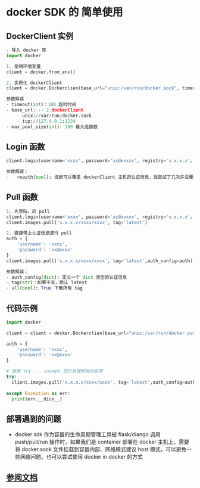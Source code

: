 # docker SDK 的 简单使用

## DockerClient 实例

```python
- 导入 docker 库
import docker

1. 使用环境变量
client = docker.from_env()

2. 实例化 dockerClient
client = docker.Dockerclien(base_url="unix:/var/run/docker.sock", timeout=180, max_pool_size=200)

参数解读
- timeout(int)：180 超时时间
- base_url: -- 2.dockerClient
	- unix://var/run/docker.sock 
	- tcp://127.0.0.1:1234
- max_pool_size(int): 180 最大连接数

```

## Login 函数

```python
client.login(username='xxxx', password='xx@xxxxx', registry='x.x.x.x'， reauth=True)

参数解读：
-	reauth(bool): 说是可以覆盖 dockerClient 主机的认证信息，我尝试了几次并没覆盖
```

## Pull 函数

```python
1. 先登陆，后 pull
client.login(username='xxxx', password='xx@xxxxx', registry='x.x.x.x'， reauth=True)
client.images.pull('x.x.x.x/xxxx/xxxx', tag='latest')

2. 直接带上认证信息进行 pull
auth = {
	'username': 'xxxx',
	'password': 'xx@xxxx'
}
client.images.pull('x.x.x.x/xxxx/xxxx', tag='latest',auth_config=auth)

参数解读：
- auth_config(dict): 定义一个 dict 类型的认证信息
- tag(str)：如果不写，默认 latest
- all(bool): True 下载所有 tag
```

## 代码示例

```python
import docker

client = client = docker.Dockerclien(base_url="unix:/var/run/docker.sock", timeout=180, max_pool_size=200)

auth = {
	'username': 'xxxx',
	'password': 'xx@xxxx'
}

# 使用 try ... except 进行处理和抛出异常
try:
  client.images.pull('x.x.x.x/xxxx/xxxx', tag='latest',auth_config=auth)
  
except Exception as err:
  print(err.__dice__)
```

## 部署遇到的问题

- docker sdk 作为容器的生命周期管理工具被 flask/diango 调用 push/pull/run 操作时，如果我们是 container 部署在 docker 主机上，需要将 docker.sock 文件挂载到容器内部、网络模式建议 host 模式，可以避免一些网络问题。也可以尝试使用 docker in docker 的方式

## [参阅文档](https://docker-py.readthedocs.io/en/stable/index.html)
